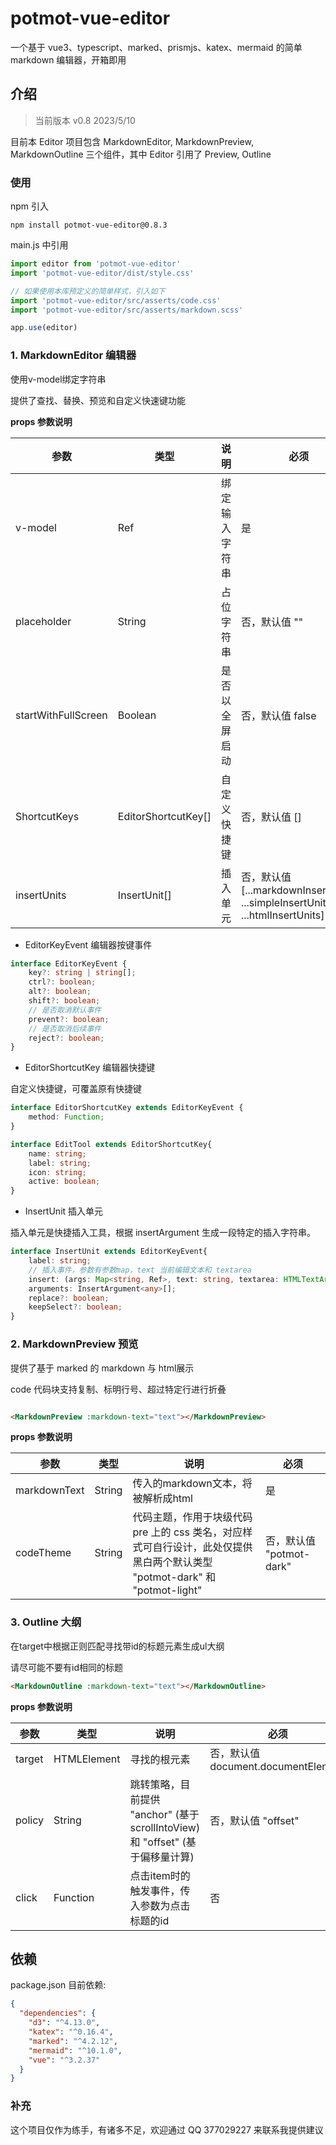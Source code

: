 # potmot-vue-editor

一个基于 vue3、typescript、marked、prismjs、katex、mermaid 的简单 markdown 编辑器，开箱即用

## 介绍

> 当前版本 v0.8 2023/5/10

目前本 Editor 项目包含 MarkdownEditor, MarkdownPreview, MarkdownOutline 三个组件，其中 Editor 引用了 Preview, Outline

### 使用

npm 引入

```
npm install potmot-vue-editor@0.8.3
```

main.js 中引用

```javascript
import editor from 'potmot-vue-editor'
import 'potmot-vue-editor/dist/style.css'

// 如果使用本库预定义的简单样式，引入如下
import 'potmot-vue-editor/src/asserts/code.css'
import 'potmot-vue-editor/src/asserts/markdown.scss'

app.use(editor)
```

### 1. MarkdownEditor 编辑器

使用v-model绑定字符串

提供了查找、替换、预览和自定义快速键功能

**props 参数说明**

|参数| 类型 | 说明 | 必须 |
| -- | -- | -- | -- |
| v-model | Ref<String> | 绑定输入字符串 | 是 |
| placeholder | String | 占位字符串 | 否，默认值 "" |
| startWithFullScreen | Boolean | 是否以全屏启动 | 否，默认值 false |
| ShortcutKeys | EditorShortcutKey[] | 自定义快捷键 | 否，默认值 [] |
| insertUnits | InsertUnit[] | 插入单元 | 否，默认值 [...markdownInsertUnits, ...simpleInsertUnits, ...htmlInsertUnits] |

- EditorKeyEvent 编辑器按键事件

```typescript
interface EditorKeyEvent {
    key?: string | string[];
    ctrl?: boolean;
    alt?: boolean;
    shift?: boolean;
    // 是否取消默认事件
    prevent?: boolean;
    // 是否取消后续事件
    reject?: boolean;
}
```

- EditorShortcutKey 编辑器快捷键

自定义快捷键，可覆盖原有快捷键

```typescript
interface EditorShortcutKey extends EditorKeyEvent {
    method: Function;
}

interface EditTool extends EditorShortcutKey{
    name: string;
    label: string;
    icon: string;
    active: boolean;
}
```

- InsertUnit 插入单元

插入单元是快捷插入工具，根据 insertArgument 生成一段特定的插入字符串。

```typescript
interface InsertUnit extends EditorKeyEvent{
    label: string;
    // 插入事件，参数有参数map，text 当前编辑文本和 textarea
    insert: (args: Map<string, Ref>, text: string, textarea: HTMLTextAreaElement) => InsertText;
    arguments: InsertArgument<any>[];
    replace?: boolean;
    keepSelect?: boolean;
}
```

### 2. MarkdownPreview 预览

提供了基于 marked 的 markdown 与 html展示

code 代码块支持复制、标明行号、超过特定行进行折叠

```html

<MarkdownPreview :markdown-text="text"></MarkdownPreview>
```

**props 参数说明**

| 参数 | 类型 | 说明 | 必须 |
|--------------|--|-------------------------|---------------------|
| markdownText | String | 传入的markdown文本，将被解析成html | 是 |
| codeTheme | String | 代码主题，作用于块级代码 pre 上的 css 类名，对应样式可自行设计，此处仅提供黑白两个默认类型  "potmot-dark" 和 "potmot-light" | 否，默认值 "potmot-dark" |

### 3. Outline 大纲

在target中根据正则匹配寻找带id的标题元素生成ul大纲

请尽可能不要有id相同的标题

```html
<MarkdownOutline :markdown-text="text"></MarkdownOutline>
```

**props 参数说明**

| 参数 | 类型 | 说明 | 必须 |
|--------------|--|-------------------------|---------------------|
| target | HTMLElement | 寻找的根元素 | 否，默认值 document.documentElement |
| policy | String | 跳转策略，目前提供 "anchor" (基于scrollIntoView) 和 "offset" (基于偏移量计算) | 否，默认值 "offset" |
| click | Function | 点击item时的触发事件，传入参数为点击标题的id | 否 |


## 依赖

package.json 目前依赖:

```json
{
  "dependencies": {
    "d3": "^4.13.0",
    "katex": "^0.16.4",
    "marked": "^4.2.12",
    "mermaid": "^10.1.0",
    "vue": "^3.2.37"
  }
}

```

### 补充

这个项目仅作为练手，有诸多不足，欢迎通过 QQ 377029227 来联系我提供建议